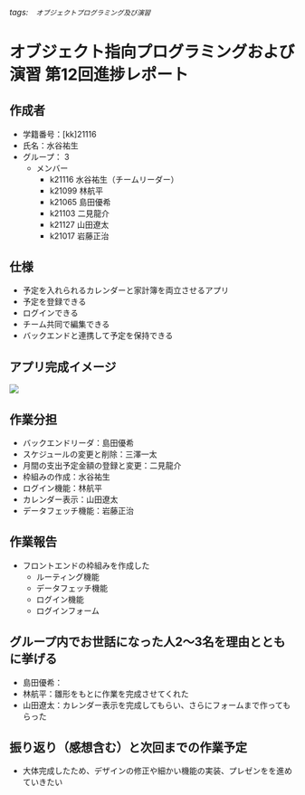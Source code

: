###### tags:　`オブジェクトプログラミング及び演習`

# オブジェクト指向プログラミングおよび演習 第12回進捗レポート

## 作成者
- 学籍番号：[kk]21116
- 氏名：水谷祐生
- グループ： 3
    - メンバー
        - k21116 水谷祐生（チームリーダー）
        - k21099 林航平
        - k21065 島田優希
        - k21103 二見龍介
        - k21127 山田遼太
        - k21017 岩藤正治

## 仕様
- 予定を入れられるカレンダーと家計簿を両立させるアプリ
- 予定を登録できる
- ログインできる
- チーム共同で編集できる
- バックエンドと連携して予定を保持できる

## アプリ完成イメージ
![](https://i.imgur.com/WyMVspL.png)

## 作業分担
- バックエンドリーダ：島田優希
- スケジュールの変更と削除：三澤一太
- 月間の支出予定金額の登録と変更：二見龍介
- 枠組みの作成：水谷祐生
- ログイン機能：林航平
- カレンダー表示：山田遼太
- データフェッチ機能：岩藤正治

## 作業報告
- フロントエンドの枠組みを作成した
    - ルーティング機能
    - データフェッチ機能
    - ログイン機能
    - ログインフォーム

## グループ内でお世話になった人2〜3名を理由とともに挙げる
- 島田優希：
- 林航平：雛形をもとに作業を完成させてくれた
- 山田遼太：カレンダー表示を完成してもらい、さらにフォームまで作ってもらった


## 振り返り（感想含む）と次回までの作業予定
- 大体完成したため、デザインの修正や細かい機能の実装、プレゼンをを進めていきたい